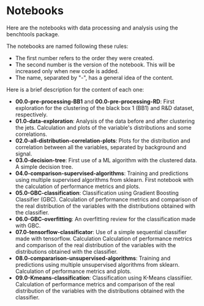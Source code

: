 # Notebooks
Here are the notebooks with data processing and analysis using the benchtools package.

The notebooks are named following these rules:
- The first number refers to the order they were created.
- The second number is the version of the notebook. This will be increased only when new code is added.
- The name, separated by "-", has a general idea of the content.

Here is a brief description for the content of each one:

- **00.0-pre-processing-BB1** and **00.0-pre-processing-RD**: First exploration for the clustering of the black box 1 (BB1) and R&D dataset, respectively.
- **01.0-data-exploration**: Analysis of the data before and after clustering the jets. Calculation and plots of the variable's distributions and some correlations.
- **02.0-all-distribution-correlation-plots**: Plots for the distribution and correlation between all the variables, separated by background and signal.
- **03.0-decision-tree**: First use of a ML algorithm with the clustered data. A simple decision tree.
- **04.0-comparison-supervised-algorithms**: Training and predictions using multiple supervised algorithms from sklearn. First notebook with the calculation of performance metrics and plots.
- **05.0-GBC-classification**: Classification using Gradient Boosting Classifier (GBC). Calculation of performance metrics and comparison of the real distribution of the variables with the distributions obtained with the classifier.
- **06.0-GBC-overfitting**: An overfitting review for the classification made with GBC.
- **07.0-tensorflow-classificator**: Use of a simple sequential classifier made with tensorflow. Calculation Calculation of performance metrics and comparison of the real distribution of the variables with the distributions obtained with the classifier.
- **08.0-compararison-unsupervised-algorithms**: Training and predictions using multiple unsupervised algorithms from sklearn. Calculation of performance metrics and plots.
- **09.0-Kmeans-classification**: Classification using K-Means classifiier. Calculation of performance metrics and comparison of the real distribution of the variables with the distributions obtained with the classifier.